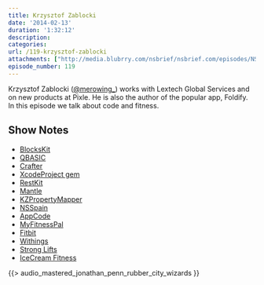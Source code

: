 ```yaml
---
title: Krzysztof Zablocki
date: '2014-02-13'
duration: '1:32:12'
description:
categories:
url: /119-krzysztof-zablocki
attachments: ["http://media.blubrry.com/nsbrief/nsbrief.com/episodes/NSBrief_119_Kyzystof_Zabloki.m4a"]
episode_number: 119
---
```


Krzysztof Zablocki ([@merowing_](http://twitter.com/merowing_)) works with Lextech Global Services and on new products at Pixle. He is also the author of the popular app, Foldify. In this episode we talk about code and fitness.

## Show Notes
- [BlocksKit](https://github.com/zwaldowski/BlocksKit)
- [QBASIC](http://www.qbasic.com)
- [Crafter](http://rubygems.org/gems/crafter)
- [XcodeProject gem](https://github.com/CocoaPods/Xcodeproj)
- [RestKit](https://github.com/RestKit/RestKit)
- [Mantle](https://github.com/MantleFramework/Mantle)
- [KZPropertyMapper](https://github.com/krzysztofzablocki/KZPropertyMapper)
- [NSSpain](http://nsspain.com)
- [AppCode](http://www.jetbrains.com/objc/)
- [MyFitnessPal](http://www.myfitnesspal.com)
- [Fitbit](http://fitbit.com)
- [Withings](http://withings.com)
- [Strong Lifts](http://stronglifts.com)
- [IceCream Fitness](http://www.muscleandstrength.com/workouts/jason-blaha-ice-cream-fitness-5x5-novice-workout)

{{> audio_mastered_jonathan_penn_rubber_city_wizards }}
